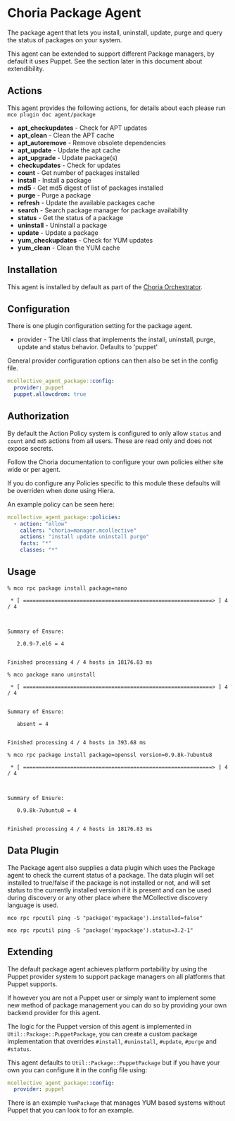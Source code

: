 # Choria Package Agent

The package agent that lets you install, uninstall, update, purge and query the
status of packages on your system.

This agent can be extended to support different Package managers, by default it
uses Puppet.  See the section later in this document about extendibility.

## Actions

This agent provides the following actions, for details about each please run `mco plugin doc agent/package`

 * **apt_checkupdates** - Check for APT updates
 * **apt_clean** - Clean the APT cache
 * **apt_autoremove** - Remove obsolete dependencies
 * **apt_update** - Update the apt cache
 * **apt_upgrade** - Update package(s)
 * **checkupdates** - Check for updates
 * **count** - Get number of packages installed
 * **install** - Install a package
 * **md5** - Get md5 digest of list of packages installed
 * **purge** - Purge a package
 * **refresh** - Update the available packages cache
 * **search** - Search package manager for package availability
 * **status** - Get the status of a package
 * **uninstall** - Uninstall a package
 * **update** - Update a package
 * **yum_checkupdates** - Check for YUM updates
 * **yum_clean** - Clean the YUM cache

## Installation

This agent is installed by default as part of the [Choria Orchestrator](https://choria.io).

## Configuration

There is one plugin configuration setting for the package agent.

* provider   - The Util class that implements the install, uninstall, purge, update and status behavior. Defaults to 'puppet'

General provider configuration options can then also be set in the config file.

```yaml
mcollective_agent_package::config:
  provider: puppet
  puppet.allowcdrom: true
```

## Authorization

By default the Action Policy system is configured to only allow `status` and `count` and `md5`
actions from all users.  These are read only and does not expose secrets.

Follow the Choria documentation to configure your own policies either site wide or per agent.

If you do configure any Policies specific to this module these defaults will be overriden
when done using Hiera.

An example policy can be seen here:

```yaml
mcollective_agent_package::policies:
  - action: "allow"
    callers: "choria=manager.mcollective"
    actions: "install update uninstall purge"
    facts: "*"
    classes: "*"
```

## Usage
```
% mco rpc package install package=nano

 * [ ============================================================> ] 4 / 4



Summary of Ensure:

   2.0.9-7.el6 = 4


Finished processing 4 / 4 hosts in 18176.83 ms
```

```
% mco package nano uninstall

 * [ ============================================================> ] 4 / 4


Summary of Ensure:

   absent = 4


Finished processing 4 / 4 hosts in 393.68 ms
```
```
% mco rpc package install package=openssl version=0.9.8k-7ubuntu8

 * [ ============================================================> ] 4 / 4



Summary of Ensure:

   0.9.8k-7ubuntu8 = 4


Finished processing 4 / 4 hosts in 18176.83 ms
```

## Data Plugin

The Package agent also supplies a data plugin which uses the Package agent to
check the current status of a package. The data plugin will set installed to
true/false if the package is not installed or not, and will set status to the
currently installed version if it is present and can be used during discovery
or any other place where the MCollective discovery language is used.

```
mco rpc rpcutil ping -S "package('mypackage').installed=false"

mco rpc rpcutil ping -S "package('mypackage').status=3.2-1"
```

## Extending

The default package agent achieves platform portability by using the Puppet
provider system to support package managers on all platforms that Puppet
supports.

If however you are not a Puppet user or simply want to implement some new
method of package management you can do so by providing your own backend
provider for this agent.

The logic for the Puppet version of this agent is implemented in
`Util::Package::PuppetPackage`, you can create a custom package implementation
that overrides `#install`, `#uninstall`, `#update`, `#purge` and `#status`.

This agent defaults to `Util::Package::PuppetPackage` but if you have your own
you can configure it in the config file using:

```yaml
mcollective_agent_package::config:
  provider: puppet
```

There is an example `YumPackage` that manages YUM based systems without Puppet
that you can look to for an example.
